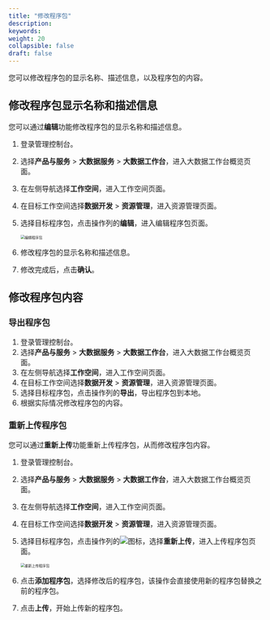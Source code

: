 ```yaml
---
title: "修改程序包"
description: 
keywords: 
weight: 20
collapsible: false
draft: false
---
```


您可以修改程序包的显示名称、描述信息，以及程序包的内容。

## 修改程序包显示名称和描述信息

您可以通过**编辑**功能修改程序包的显示名称和描述信息。

1. 登录管理控制台。
2. 选择**产品与服务** > **大数据服务** > **大数据工作台**，进入大数据工作台概览页面。
3. 在左侧导航选择**工作空间**，进入工作空间页面。
4. 在目标工作空间选择**数据开发** > **资源管理**，进入资源管理页面。
5. 选择目标程序包，点击操作列的**编辑**，进入编辑程序包页面。

   <img src="/bigdata/dataomnis/_images/edit_procedure.png" alt="编辑程序包" style="zoom:50%;" />

6. 修改程序包的显示名称和描述信息。
7. 修改完成后，点击**确认**。

## 修改程序包内容

### 导出程序包
1. 登录管理控制台。
2. 选择**产品与服务** > **大数据服务** > **大数据工作台**，进入大数据工作台概览页面。
3. 在左侧导航选择**工作空间**，进入工作空间页面。
4. 在目标工作空间选择**数据开发** > **资源管理**，进入资源管理页面。
5. 选择目标程序包，点击操作列的**导出**，导出程序包到本地。
6. 根据实际情况修改程序包的内容。

### 重新上传程序包

您可以通过**重新上传**功能重新上传程序包，从而修改程序包内容。

1. 登录管理控制台。
2. 选择**产品与服务** > **大数据服务** > **大数据工作台**，进入大数据工作台概览页面。
3. 在左侧导航选择**工作空间**，进入工作空间页面。
4. 在目标工作空间选择**数据开发** > **资源管理**，进入资源管理页面。
5. 选择目标程序包，点击操作列的![](../../../../_images/icon_more_cluster.png)图标，选择**重新上传**，进入上传程序包页面。

   <img src="/bigdata/dataomnis/_images/reload_procedure.png" alt="重新上传程序包" style="zoom:50%;" />

6. 点击**添加程序包**，选择修改后的程序包，该操作会直接使用新的程序包替换之前的程序包。
7. 点击**上传**，开始上传新的程序包。

